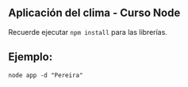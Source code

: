 ## Aplicación del clima - Curso Node

Recuerde ejecutar ```npm install``` para las librerías.

## Ejemplo: 
```
node app -d "Pereira"
```